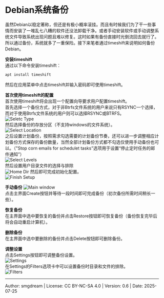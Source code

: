 # Debian系统备份

虽然Debian以稳定著称，但还是有极小概率滚挂。而且有时候我们为了干一些事情而安装了一堆乱七八糟的软件还没法卸载干净。或者手动安装软件或手动调整系统文件导致系统出现问题且难以修复。这时如果有备份直接时光倒流回去就行了。所以通过备份，系统就多了一重保险。接下来笔者通过timeshift来说明如何备份Debian。  

**安装timeshift**  
通过以下命令安装timeshift：  
```sh
apt install timeshift
```
然后在应用菜单中点击timeshift并输入密码即可使用timeshift。  

**首次使用timeshift的配置**  
首次使用timeshift将会出现一个配置向导要求用户配置timeshift。  
首先选择一个备份方式，对于非Btrfs文件系统的用户来说只有RSYNC一个选择，而对于使用Btrfs文件系统的用户则可以选择RSYNC或BTRFS。  
![Seletc Type](images/backup/type.png)  
然后选择备份的存放分区（不支持windows的文件系统）。  
![Select Location](images/backup/location.png)  
之后设置计划备份，按照需求勾选需要的计划备份节奏，还可以进一步调整相应计划备份方式保存的备份数量，当然全部计划备份方式都不勾选仅使用手动备份也可以。（"Stop corn emails for schedulet tasks"选项用于设置“停止定时任务的邮件通知”）  
![Select Levels](images/backup/levels.png)  
然后设置用户目录文件的选择与排除  
![Home Dir](images/backup/home-dir.png)
然后即可完成初始化配置。  
![Finish Setup](images/backup/finish-setup.png)  

**手动备份**
![Main window](images/backup/main.png)  
点击主界面Create按钮并等待一段时间即可完成备份（初次备份所需时间稍长一些）。  

**恢复备份**  
在主界面中选中要恢复的备份并点击Restore按钮即可恢复备份（备份恢复完毕后将会自动重启计算机）。  

**删除备份**  
在主界面中选中要删除的备份并点击Delete按钮即可删除备份。  

**调整设置**  
点击Settings按钮即可调整备份设置。  
![Settings](images/backup/settings.png)  
在Settings的Filters选项卡中可以设置备份时目录和文件的排除。  
![Filters](images/backup/filters.png)  

---
Author: smgdream | License: CC BY-NC-SA 4.0 | Version: 0.6 | Date: 2025-07-25
